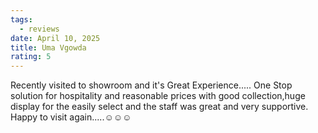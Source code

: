 ```yaml
---
tags:
  - reviews
date: April 10, 2025
title: Uma Vgowda
rating: 5
---
```

Recently visited to showroom and it's Great Experience..... One Stop solution for hospitality and reasonable prices with good collection,huge display for the easily select and the staff was great and very supportive.
Happy to visit again.....☺️☺️☺️
